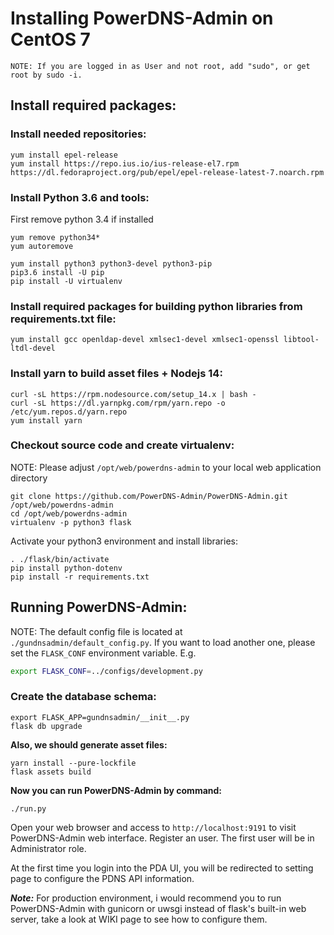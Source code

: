 # Installing PowerDNS-Admin on CentOS 7

```
NOTE: If you are logged in as User and not root, add "sudo", or get root by sudo -i.
```

## Install required packages:
### Install needed repositories:

```
yum install epel-release
yum install https://repo.ius.io/ius-release-el7.rpm https://dl.fedoraproject.org/pub/epel/epel-release-latest-7.noarch.rpm
```

### Install Python 3.6 and tools:
First remove python 3.4 if installed
```
yum remove python34*
yum autoremove
```

```
yum install python3 python3-devel python3-pip
pip3.6 install -U pip
pip install -U virtualenv
```

### Install required packages for building python libraries from requirements.txt file:
```
yum install gcc openldap-devel xmlsec1-devel xmlsec1-openssl libtool-ltdl-devel
```

### Install yarn to build asset files + Nodejs 14:
```
curl -sL https://rpm.nodesource.com/setup_14.x | bash -
curl -sL https://dl.yarnpkg.com/rpm/yarn.repo -o /etc/yum.repos.d/yarn.repo
yum install yarn
```

### Checkout source code and create virtualenv:
NOTE: Please adjust `/opt/web/powerdns-admin` to your local web application directory

```
git clone https://github.com/PowerDNS-Admin/PowerDNS-Admin.git /opt/web/powerdns-admin
cd /opt/web/powerdns-admin
virtualenv -p python3 flask
```

Activate your python3 environment and install libraries:
```
. ./flask/bin/activate
pip install python-dotenv
pip install -r requirements.txt
```

## Running PowerDNS-Admin:
NOTE: The default config file is located at `./gundnsadmin/default_config.py`. If you want to load another one, please set the `FLASK_CONF` environment variable. E.g.
```bash
export FLASK_CONF=../configs/development.py
```

### Create the database schema:
```
export FLASK_APP=gundnsadmin/__init__.py
flask db upgrade
```

**Also, we should generate asset files:**
```
yarn install --pure-lockfile
flask assets build
```

**Now you can run PowerDNS-Admin by command:**
```
./run.py
```

Open your web browser and access to `http://localhost:9191` to visit PowerDNS-Admin web interface. Register an user. The first user will be in Administrator role.

At the first time you login into the PDA UI, you will be redirected to setting page to configure the PDNS API information.

_**Note:**_ For production environment, i would recommend you to run PowerDNS-Admin with gunicorn or uwsgi instead of flask's built-in web server, take a look at WIKI page to see how to configure them.
